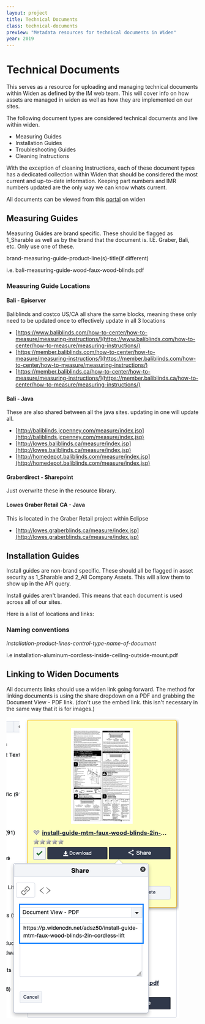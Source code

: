 ```yaml
---
layout: project
title: Technical Documents
class: technical-documents
preview: "Metadata resources for technical documents in Widen"
year: 2019
---
```


# Technical Documents
This serves as a resource for uploading and managing technical documents within 
Widen as defined by the IM web team. This will cover info on how assets are managed in widen as well as how they are implemented on our sites.


The following document types are considered technical documents and live within widen. 

* Measuring Guides
* Installation Guides
* Troubleshooting Guides
* Cleaning Instructions

With the exception of cleaning Instructions, each of these document types has a dedicated collection within Widen that should be considered the most current and up-to-date information. Keeping part numbers and IMR numbers updated are the only way we can know whats current. 

All documents can be viewed from this <a target="_blank" href="https://springswindowfashions.widencollective.com/portals/iardkp3q/TechnicalDocuments">portal</a> on widen


## Measuring Guides

Measuring Guides are brand specific. These should be flagged as 1_Sharable as well as by the brand that the document is. I.E. Graber, Bali, etc. Only use one of these.

brand-measuring-guide-product-line(s)-title(if different)

i.e. bali-measuring-guide-wood-faux-wood-blinds.pdf

### Measuring Guide Locations

#### Bali - Episerver
Baliblinds and costco US/CA all share the same blocks, meaning these only need to be updated once to effectively update in all 3 locations
* [https://www.baliblinds.com/how-to-center/how-to-measure/measuring-instructions/](https://www.baliblinds.com/how-to-center/how-to-measure/measuring-instructions/)
* [https://member.baliblinds.com/how-to-center/how-to-measure/measuring-instructions/](https://member.baliblinds.com/how-to-center/how-to-measure/measuring-instructions/)
* [https://member.baliblinds.ca/how-to-center/how-to-measure/measuring-instructions/](https://member.baliblinds.ca/how-to-center/how-to-measure/measuring-instructions/)
  
#### Bali - Java
These are also shared between all the java sites. updating in one will update all.
* [http://baliblinds.jcpenney.com/measure/index.jsp](http://baliblinds.jcpenney.com/measure/index.jsp)
* [http://lowes.baliblinds.ca/measure/index.jsp](http://lowes.baliblinds.ca/measure/index.jsp)
* [http://homedepot.baliblinds.com/measure/index.jsp](http://homedepot.baliblinds.com/measure/index.jsp)

#### Graberdirect - Sharepoint
Just overwrite these in the resource library.

#### Lowes Graber Retail CA - Java
This is located in the Graber Retail project within Eclipse

* [http://lowes.graberblinds.ca/measure/index.jsp](http://lowes.graberblinds.ca/measure/index.jsp)




## Installation Guides

Install guides are non-brand specific. These should all be flagged in asset security as 1_Sharable and 2_All Company Assets. This will allow them to show up in the API query.

Install guides aren't branded. This means that each document is used across all of our sites.

Here is a list of locations and links:

 



### Naming conventions

*installation-product-lines-control-type-name-of-document*

i.e installation-aluminum-cordless-inside-ceiling-outside-mount.pdf

## Linking to Widen Documents

All documents links should use a widen link going forward. The method for linking documents is using the share dropdown on a PDF and grabbing the Document View - PDF link. (don't use the embed link. this isn't necessary in the same way that it is for images.)

![Document View - PDF](../assets/img/technical-documents/document-view-pdf-links.png)
